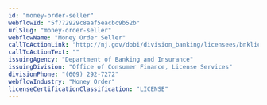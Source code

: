 ```yaml
---
id: "money-order-seller"
webflowId: "5f772929c8aaf5eacbc9b52b"
urlSlug: "money-order-seller"
webflowName: "Money Order Seller"
callToActionLink: "http://nj.gov/dobi/division_banking/licensees/bnklic_menu.htm"
callToActionText: ""
issuingAgency: "Department of Banking and Insurance"
issuingDivision: "Office of Consumer Finance, License Services"
divisionPhone: "(609) 292-7272"
webflowIndustry: "Money Order"
licenseCertificationClassification: "LICENSE"
---
```

